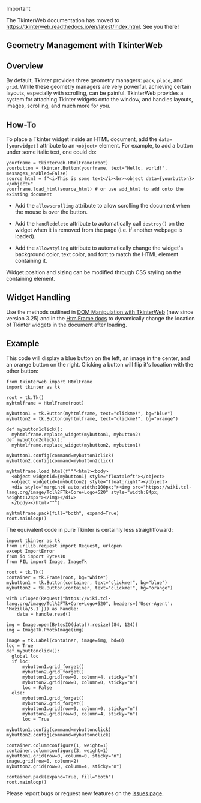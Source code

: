 > [!IMPORTANT]
> The TkinterWeb documentation has moved to https://tkinterweb.readthedocs.io/en/latest/index.html. See you there!

## Geometry Management with TkinterWeb

## Overview
By default, Tkinter provides three geometry managers: `pack`, `place`, and `grid`. While these geometry managers are very powerful, achieving certain layouts, especially with scrolling, can be painful. TkinterWeb provides a system for attaching Tkinter widgets onto the window, and handles layouts, images, scrolling, and much more for you. 

## How-To
To place a Tkinter widget inside an HTML document, add the `data=[yourwidget]` attribute to an `<object>` element. For example, to add a button under some italic text, one could do:

```
yourframe = tkinterweb.HtmlFrame(root)
yourbutton = tkinter.Button(yourframe, text="Hello, world!", messages_enabled=False)
source_html = f"<i>This is some text</i><br><object data={yourbutton}></object>"
yourframe.load_html(source_html) # or use add_html to add onto the existing document
```
  
- Add the `allowscrolling` attribute to allow scrolling the document when the mouse is over the button. 

- Add the `handledelete` attribute to automatically call `destroy()` on the widget when it is removed from the page (i.e. if another webpage is loaded).

- Add the `allowstyling` attribute to automatically change the widget's background color, text color, and font to match the HTML element containing it.

Widget position and sizing can be modified through CSS styling on the containing element.

## Widget Handling
Use the methods outlined in [DOM Manipulation with TkinterWeb](/docs/DOM.md) (new since version 3.25) and in the [HtmlFrame docs](/docs/HTMLFRAME.md#replace_widgetoldwidget-newwidget) to dynamically change the location of Tkinter widgets in the document after loading.

## Example
This code will display a blue button on the left, an image in the center, and an orange button on the right. Clicking a button will flip it's location with the other button:
```
from tkinterweb import HtmlFrame
import tkinter as tk

root = tk.Tk()
myhtmlframe = HtmlFrame(root)

mybutton1 = tk.Button(myhtmlframe, text="clickme!", bg="blue")
mybutton2 = tk.Button(myhtmlframe, text="clickme!", bg="orange")

def mybutton1click():
  myhtmlframe.replace_widget(mybutton1, mybutton2)
def mybutton2click():
  myhtmlframe.replace_widget(mybutton2, mybutton1)
 
mybutton1.config(command=mybutton1click)
mybutton2.config(command=mybutton2click)

myhtmlframe.load_html(f"""<html><body>
  <object widgetid={mybutton1} style="float:left"></object>
  <object widgetid={mybutton2} style="float:right"></object>
  <div style="margin:0 auto;width:100px;"><img src="https://wiki.tcl-lang.org/image/Tcl%2FTk+Core+Logo+520" style="width:84px; height:124px"></img></div>
  </body></html>""")

myhtmlframe.pack(fill="both", expand=True)
root.mainloop()
```
The equivalent code in pure Tkinter is certainly less straightfoward:

```
import tkinter as tk
from urllib.request import Request, urlopen
except ImportError
from io import BytesIO
from PIL import Image, ImageTk

root = tk.Tk()
container = tk.Frame(root, bg="white")
mybutton1 = tk.Button(container, text="clickme!", bg="blue")
mybutton2 = tk.Button(container, text="clickme!", bg="orange")

with urlopen(Request("https://wiki.tcl-lang.org/image/Tcl%2FTk+Core+Logo+520", headers={'User-Agent': 'Mozilla/5.1'})) as handle:
    data = handle.read()

img = Image.open(BytesIO(data)).resize((84, 124))
img = ImageTk.PhotoImage(img)

image = tk.Label(container, image=img, bd=0)
loc = True
def mybuttonclick():
  global loc
  if loc:
      mybutton1.grid_forget()
      mybutton2.grid_forget()
      mybutton1.grid(row=0, column=4, sticky="n")
      mybutton2.grid(row=0, column=0, sticky="n")
      loc = False
  else:
      mybutton1.grid_forget()
      mybutton2.grid_forget()
      mybutton1.grid(row=0, column=0, sticky="n")
      mybutton2.grid(row=0, column=4, sticky="n")
      loc = True
 
mybutton1.config(command=mybuttonclick)
mybutton2.config(command=mybuttonclick)

container.columnconfigure(1, weight=1)
container.columnconfigure(3, weight=1)
mybutton1.grid(row=0, column=0, sticky="n")
image.grid(row=0, column=2)
mybutton2.grid(row=0, column=4, sticky="n")

container.pack(expand=True, fill="both")
root.mainloop()
```

Please report bugs or request new features on the [issues page](https://github.com/Andereoo/TkinterWeb/issues).
